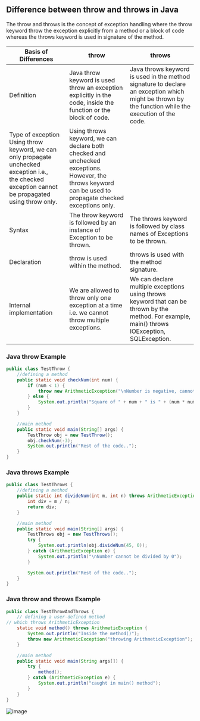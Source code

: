 ## Difference between throw and throws in Java

The throw and throws is the concept of exception handling where the throw keyword throw the exception explicitly from a
method or a block of code whereas the throws keyword is used in signature of the method.

| Basis of Differences                                                                                                                                     | throw                                                                                                                                                     | throws                                                                                                                                             |
|----------------------------------------------------------------------------------------------------------------------------------------------------------|-----------------------------------------------------------------------------------------------------------------------------------------------------------|----------------------------------------------------------------------------------------------------------------------------------------------------|
| Definition                                                                                                                                               | Java throw keyword is used throw an exception explicitly in the code, inside the function or the block of code.                                           | Java throws keyword is used in the method signature to declare an exception which might be thrown by the function while the execution of the code. |
| Type of exception Using throw keyword, we can only propagate unchecked exception i.e., <br/>the checked exception cannot be propagated using throw only. | Using throws keyword, we can declare both checked and unchecked exceptions. However, the throws keyword can be used to propagate checked exceptions only. |                                                                                                                                                    |
| Syntax                                                                                                                                                   | The throw keyword is followed by an instance of Exception to be thrown.                                                                                   | The throws keyword is followed by class names of Exceptions to be thrown.                                                                          |
| Declaration                                                                                                                                              | throw is used within the method.                                                                                                                          | throws is used with the method signature.                                                                                                          |
| Internal implementation                                                                                                                                  | We are allowed to throw only one exception at a time i.e. we cannot throw multiple exceptions.                                                            | We can declare multiple exceptions using throws keyword that can be thrown by the method. For example, main() throws IOException, SQLException.    |

### Java throw Example

```java
public class TestThrow {
    //defining a method  
    public static void checkNum(int num) {
        if (num < 1) {
            throw new ArithmeticException("\nNumber is negative, cannot calculate square");
        } else {
            System.out.println("Square of " + num + " is " + (num * num));
        }
    }

    //main method  
    public static void main(String[] args) {
        TestThrow obj = new TestThrow();
        obj.checkNum(-3);
        System.out.println("Rest of the code..");
    }
}
```

### Java throws Example

```java
public class TestThrows {
    //defining a method  
    public static int divideNum(int m, int n) throws ArithmeticException {
        int div = m / n;
        return div;
    }

    //main method  
    public static void main(String[] args) {
        TestThrows obj = new TestThrows();
        try {
            System.out.println(obj.divideNum(45, 0));
        } catch (ArithmeticException e) {
            System.out.println("\nNumber cannot be divided by 0");
        }

        System.out.println("Rest of the code..");
    }
} 
```

### Java throw and throws Example

```java
public class TestThrowAndThrows {
    // defining a user-defined method  
// which throws ArithmeticException  
    static void method() throws ArithmeticException {
        System.out.println("Inside the method()");
        throw new ArithmeticException("throwing ArithmeticException");
    }

    //main method  
    public static void main(String args[]) {
        try {
            method();
        } catch (ArithmeticException e) {
            System.out.println("caught in main() method");
        }
    }
}
```

![image](https://static.javatpoint.com/core/images/difference-between-throw-and-throws-in-java3.png)

  
